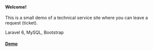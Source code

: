
<h4>Welcome!</h4>
    <p>This is a small demo of a technical service site where you can leave a request (ticket).</p>
    <p>Laravel 6, MySQL, Bootstrap </p>
    <p><h4><a href="http://f0519786.xsph.ru/" target="blank">Demo</a></h4></p>

